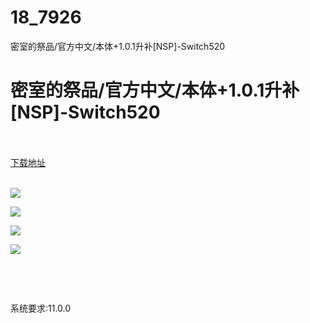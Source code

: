 # 18_7926
密室的祭品/官方中文/本体+1.0.1升补[NSP]-Switch520
# 密室的祭品/官方中文/本体+1.0.1升补[NSP]-Switch520
 <br/></br>
[下载地址](https://www.switch520.cc/article/7926 "下载地址")
<br/></br>

<p><img src="https://www.switch520.cc/muke_img/upload_art_editor_20201217-1_cab696b8d5b625e6ad93ebbc8a729b7c.jpg"></p>
<p><img src="https://www.switch520.cc/muke_img/upload_art_editor_20201217-1_3acb329bb6ab693de9974cca1588561c.jpg"></p>
<p><img src="https://www.switch520.cc/muke_img/upload_art_editor_20201217-1_20f9e78a0bfccff003fb4ae8f3358d98.jpg"></p>
<p><img src="https://www.switch520.cc/muke_img/upload_art_editor_20201217-1_75ab5c851f003f45939d0efea67e2dde.jpg"></p>
<p><strong><span style="color: #d9d9d9;">&nbsp;</span></strong></p>
<p><strong><span style="color: #d9d9d9;">&nbsp;</span></strong></p>
<p>系统要求:11.0.0</p>

